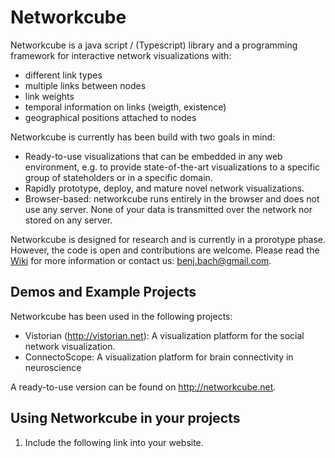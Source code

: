 # Networkcube

Networkcube is a java script / (Typescript) library and a programming framework for interactive network visualizations with:

* different link types
* multiple links between nodes
* link weights
* temporal information on links (weigth, existence)
* geographical positions attached to nodes

Networkcube is currently has been build with two goals in mind: 

* Ready-to-use visualizations that can be embedded in any web environment, e.g. to provide state-of-the-art visualizations to a specific group of stateholders or in a specific domain. 
* Rapidly prototype, deploy, and mature novel network visualizations. 
* Browser-based: networkcube runs entirely in the browser and does not use any server. None of your data is transmitted over the network nor stored on any server.

Networkcube is designed for research and is currently in a prorotype phase. However, the code is open and contributions are welcome. Please read the [Wiki](Home) for more information or contact us: benj.bach@gmail.com.


## Demos and Example Projects

Networkcube has been used in the following projects:

* Vistorian (http://vistorian.net): A visualization platform for the social network visualization.
* ConnectoScope: A visualization platform for brain connectivity in neuroscience

A ready-to-use version can be found on http://networkcube.net.

## Using Networkcube in your projects

1. Include the following link into your website. 
<script src="https://networkcube.github.io/networkcube/core/networkcube.js"/>

2. Learn how to import data (https://github.com/networkcube/networkcube/wiki/Importing-Data) and how to use the network API (https://github.com/networkcube/networkcube/wiki/Query-API)

## Components

The Networkcube framework conists of the following components and features: 

* Methods for **loading network data** from various formats, e.g. csv, json, GEDCOM, etc.
* Importing data into the **local storage** of your browser. Data is not uploaded onto any server, unless you provide the 
server and program the backend. Technically, this is possible. Eventually this means that once you the visualization(s) with your data show up on your screen, no internet connection is necessary anymore. Data and events are handled completely locally on your machine.
* an **API to query the network** you stored in the local storage, such as link weights for a certain period, a node's neighbors, links of a certain type. etc.
* an initial **set of common state-of-the-art network visualizations** including Node-Link diagrams, Adjacency Matrices, Dynamic Ego network visualization, and a geographical Map.
Visualizations are referenced via a URL and can hence sit anywhere in the internet. Once the visualization code is loaded
all it needs to do is to query the data from the local storage.
* A **messenger to send events between all the visualizations** in your browser: be they in windows, tabs, or iFrames. Messages pass simple interaction events such as node selection or changes to a time slider for temporal navigation.


## Technical Specifications

* Networkcube is written in TypeScript (https://www.typescriptlang.org), a typed language that compiles into 
JavaScript.  
* Data is stored in the browser's local storage, which currently is limited to 5MB. For projects on using larger networks, contact us.
* Networkcube and the visualizations are optimized for Google Chrome. They have *not* been tested on other browsers. (Feel free to do so and let us know what happens).
* Visualizations are generally written in WebGL using the THREE.js library (http://threejs.org). Certain parts of the visualizations are implemented in D3.

## Run your own networkcube instance for development

1. Clone this git
2. Place it on a http server.
3. Navigate to `<your_serverpath>/networkcube/web/index.html`* to run the local demo and test if all is working fine.

* On my machine this looks like `http://localhost/~bbach/networkcube/web` 
